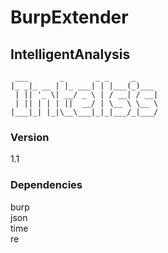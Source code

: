# BurpExtender

## IntelligentAnalysis

```
 ___       _       _ _     _
|_ _|_ __ | |_ ___| | |___(_)___
 | || '_ \| __/ _ \ | / __| / __|
 | || | | | ||  __/ | \__ \ \__ \
|___|_| |_|\__\___|_|_|___/_|___/
```

### Version
1.1

### Dependencies
burp</br>
json</br>
time</br>
re</br>




